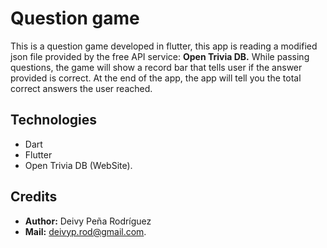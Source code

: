 # Question game

This is a question game developed in flutter, this app is reading a modified json file provided by the free API service: **Open Trivia DB.** While passing questions, the game will show a record bar that tells user if the answer provided is correct. At the end of the app, the app will tell you the total correct answers the user reached.

## Technologies
* Dart
* Flutter
* Open Trivia DB (WebSite).

## Credits
* **Author:** Deivy Peña Rodríguez
* **Mail:** deivyp.rod@gmail.com.
